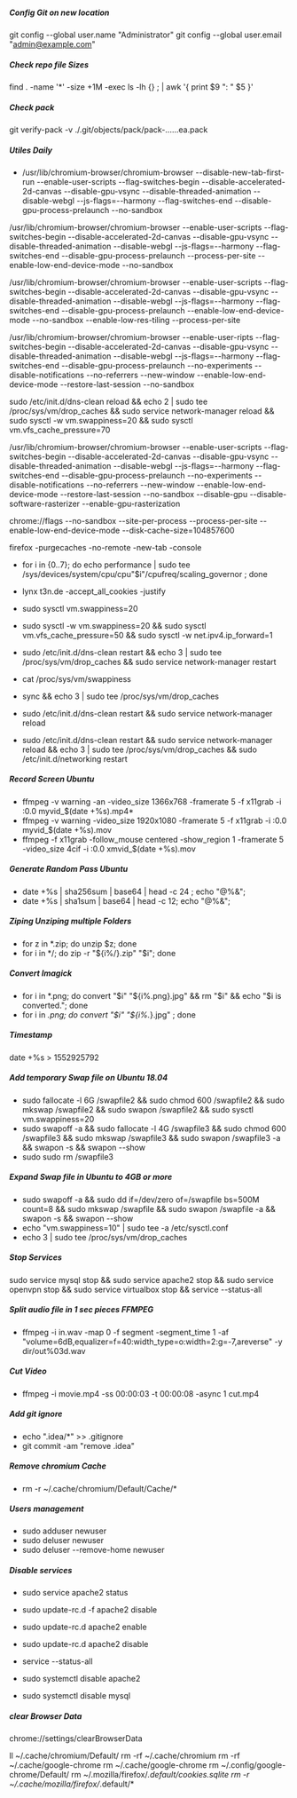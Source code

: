 
##### Config Git on new location
git config --global user.name "Administrator"
git config --global user.email "admin@example.com"

##### Check repo file Sizes
find . -name '*' -size +1M -exec ls -lh {} \; | awk '{ print $9 ": " $5 }'

##### Check pack
git verify-pack -v ./.git/objects/pack/pack-......ea.pack

##### Utiles Daily

* /usr/lib/chromium-browser/chromium-browser --disable-new-tab-first-run --enable-user-scripts --flag-switches-begin  --disable-accelerated-2d-canvas --disable-gpu-vsync --disable-threaded-animation --disable-webgl --js-flags=--harmony  --flag-switches-end --disable-gpu-process-prelaunch --no-sandbox

/usr/lib/chromium-browser/chromium-browser  --enable-user-scripts --flag-switches-begin --disable-accelerated-2d-canvas --disable-gpu-vsync --disable-threaded-animation --disable-webgl --js-flags=--harmony --flag-switches-end --disable-gpu-process-prelaunch --process-per-site --enable-low-end-device-mode --no-sandbox

/usr/lib/chromium-browser/chromium-browser  --enable-user-scripts --flag-switches-begin --disable-accelerated-2d-canvas --disable-gpu-vsync --disable-threaded-animation --disable-webgl --js-flags=--harmony --flag-switches-end --disable-gpu-process-prelaunch --enable-low-end-device-mode --no-sandbox --enable-low-res-tiling --process-per-site

/usr/lib/chromium-browser/chromium-browser  --enable-user-ripts --flag-switches-begin --disable-accelerated-2d-canvas --disable-gpu-vsync --disable-threaded-animation --disable-webgl --js-flags=--harmony --flag-switches-end --disable-gpu-process-prelaunch  --no-experiments --disable-notifications --no-referrers --new-window --enable-low-end-device-mode --restore-last-session --no-sandbox

sudo /etc/init.d/dns-clean reload && echo 2 | sudo tee /proc/sys/vm/drop_caches && sudo service network-manager reload && sudo sysctl -w vm.swappiness=20 && sudo sysctl vm.vfs_cache_pressure=70


/usr/lib/chromium-browser/chromium-browser  --enable-user-scripts --flag-switches-begin --disable-accelerated-2d-canvas --disable-gpu-vsync --disable-threaded-animation --disable-webgl --js-flags=--harmony --flag-switches-end --disable-gpu-process-prelaunch  --no-experiments --disable-notifications --no-referrers --new-window --enable-low-end-device-mode --restore-last-session  --no-sandbox --disable-gpu  --disable-software-rasterizer --enable-gpu-rasterization

chrome://flags
--no-sandbox
--site-per-process
--process-per-site
--enable-low-end-device-mode
--disk-cache-size=104857600

firefox -purgecaches  -no-remote -new-tab -console

* for i in {0..7}; do echo performance | sudo tee /sys/devices/system/cpu/cpu"$i"/cpufreq/scaling_governor ; done

* lynx t3n.de -accept_all_cookies  -justify

* sudo sysctl vm.swappiness=20
* sudo sysctl -w vm.swappiness=20 && sudo sysctl vm.vfs_cache_pressure=50 && sudo sysctl -w net.ipv4.ip_forward=1

* sudo /etc/init.d/dns-clean restart && echo 3 | sudo tee /proc/sys/vm/drop_caches && sudo service network-manager restart

* cat /proc/sys/vm/swappiness
* sync && echo 3 | sudo tee /proc/sys/vm/drop_caches
* sudo /etc/init.d/dns-clean restart && sudo service network-manager reload
* sudo /etc/init.d/dns-clean restart && sudo service network-manager reload && echo 3 | sudo tee /proc/sys/vm/drop_caches && sudo /etc/init.d/networking restart 

##### Record Screen Ubuntu
* ffmpeg -v warning -an -video_size 1366x768 -framerate 5 -f x11grab -i :0.0 myvid_$(date +%s).mp4*
* ffmpeg -v warning -video_size 1920x1080 -framerate 5 -f x11grab -i :0.0  myvid_$(date +%s).mov
* ffmpeg -f x11grab  -follow_mouse centered -show_region 1 -framerate 5 -video_size 4cif -i :0.0 xmvid_$(date +%s).mov
 
##### Generate Random Pass Ubuntu
* date +%s | sha256sum | base64 | head -c 24 ; echo "@%&";
* date +%s | sha1sum | base64 | head -c 12; echo "@%&";

##### Ziping Unziping multiple Folders
* for z in *.zip; do unzip $z; done
* for i in */; do zip -r "${i%/}.zip" "$i"; done

##### Convert Imagick
* for i in *.png; do convert "$i" "${i%.png}.jpg" && rm "$i" && echo "$i is converted."; done
* for i in *.png; do convert "$i" "${i%.*}.jpg" ; done

##### Timestamp
date +%s > 1552925792

##### Add temporary Swap file on Ubuntu 18.04
* sudo fallocate -l 6G /swapfile2 && sudo chmod 600 /swapfile2 && sudo mkswap /swapfile2 && sudo swapon /swapfile2 && sudo sysctl vm.swappiness=20
* sudo swapoff -a && sudo fallocate -l 4G /swapfile3 && sudo chmod 600 /swapfile3 && sudo mkswap /swapfile3 && sudo swapon /swapfile3 -a && swapon -s && swapon --show
* sudo sudo rm /swapfile3 

##### Expand Swap file in Ubuntu to 4GB or more
* sudo swapoff -a && sudo dd if=/dev/zero of=/swapfile bs=500M count=8 && sudo mkswap /swapfile && sudo swapon /swapfile -a && swapon -s && swapon --show 
* echo "vm.swappiness=10" | sudo tee -a /etc/sysctl.conf
* echo 3 | sudo tee /proc/sys/vm/drop_caches

##### Stop Services 
sudo service mysql stop &&  sudo service apache2 stop &&  sudo service openvpn stop && sudo service virtualbox stop && service --status-all

##### Split audio file in 1 sec pieces FFMPEG
* ffmpeg -i in.wav -map 0 -f segment -segment_time 1 -af "volume=6dB,equalizer=f=40:width_type=o:width=2:g=-7,areverse" -y dir/out%03d.wav

##### Cut Video
* ffmpeg -i movie.mp4 -ss 00:00:03 -t 00:00:08 -async 1 cut.mp4

##### Add git ignore
* echo ".idea/*" >> .gitignore
* git commit -am "remove .idea"

##### Remove chromium Cache
* rm -r ~/.cache/chromium/Default/Cache/*

##### Users management
+ sudo adduser newuser
+ sudo deluser newuser
+ sudo deluser --remove-home newuser

##### Disable services
* sudo service apache2 status
* sudo update-rc.d -f apache2 disable
* sudo update-rc.d apache2 enable
* sudo update-rc.d apache2 disable

* service --status-all
* sudo systemctl disable apache2
* sudo systemctl disable mysql


##### clear Browser Data
chrome://settings/clearBrowserData

ll ~/.cache/chromium/Default/
rm -rf ~/.cache/chromium
rm -rf ~/.cache/google-chrome
rm ~/.cache/google-chrome
rm ~/.config/google-chrome/Default/
rm ~/.mozilla/firefox/*.default/cookies.sqlite
rm -r ~/.cache/mozilla/firefox/*.default/*
